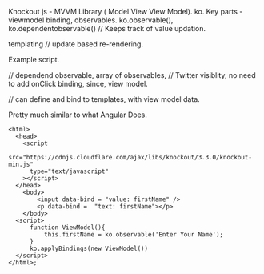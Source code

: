 Knockout js - MVVM Library ( Model View View Model).
ko.
Key parts - viewmodel binding, observables. ko.observable(), ko.dependentobservable() // Keeps track of value updation.

templating // update based re-rendering.

Example script.

// dependend observable, array of observables, // Twitter visiblity, no need to add onClick binding, since, view model.

// can define and bind to templates, with view model data.

Pretty much similar to what Angular Does.

```
<html>
  <head>
    <script
      src="https://cdnjs.cloudflare.com/ajax/libs/knockout/3.3.0/knockout-min.js"
      type="text/javascript"
    ></script>
  </head>
    <body>
        <input data-bind = "value: firstName" />
        <p data-bind =  "text: firstName"></p>
    </body>
  <script>
      function ViewModel(){
          this.firstName = ko.observable('Enter Your Name');
      }
      ko.applyBindings(new ViewModel())
  </script>
</html>;


```
